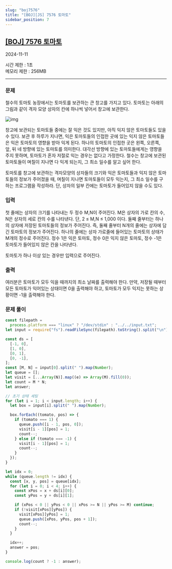 ```yaml
---
slug: "boj7576"
title: "[BOJ][JS] 7576 토마토"
sidebar_position: 7
---
```


## [[BOJ] 7576 토마토](https://www.acmicpc.net/problem/7576)

2024-11-11

시간 제한 : 1초  
메모리 제한 : 256MB

---

### 문제

철수의 토마토 농장에서는 토마토를 보관하는 큰 창고를 가지고 있다. 토마토는 아래의 그림과 같이 격자 모양 상자의 칸에 하나씩 넣어서 창고에 보관한다.

![img](https://u.acmicpc.net/de29c64f-dee7-4fe0-afa9-afd6fc4aad3a/Screen%20Shot%202021-06-22%20at%202.41.22%20PM.png)

창고에 보관되는 토마토들 중에는 잘 익은 것도 있지만, 아직 익지 않은 토마토들도 있을 수 있다. 보관 후 하루가 지나면, 익은 토마토들의 인접한 곳에 있는 익지 않은 토마토들은 익은 토마토의 영향을 받아 익게 된다. 하나의 토마토의 인접한 곳은 왼쪽, 오른쪽, 앞, 뒤 네 방향에 있는 토마토를 의미한다. 대각선 방향에 있는 토마토들에게는 영향을 주지 못하며, 토마토가 혼자 저절로 익는 경우는 없다고 가정한다. 철수는 창고에 보관된 토마토들이 며칠이 지나면 다 익게 되는지, 그 최소 일수를 알고 싶어 한다.

토마토를 창고에 보관하는 격자모양의 상자들의 크기와 익은 토마토들과 익지 않은 토마토들의 정보가 주어졌을 때, 며칠이 지나면 토마토들이 모두 익는지, 그 최소 일수를 구하는 프로그램을 작성하라. 단, 상자의 일부 칸에는 토마토가 들어있지 않을 수도 있다.

### 입력

첫 줄에는 상자의 크기를 나타내는 두 정수 M,N이 주어진다. M은 상자의 가로 칸의 수, N은 상자의 세로 칸의 수를 나타낸다. 단, 2 ≤ M,N ≤ 1,000 이다. 둘째 줄부터는 하나의 상자에 저장된 토마토들의 정보가 주어진다. 즉, 둘째 줄부터 N개의 줄에는 상자에 담긴 토마토의 정보가 주어진다. 하나의 줄에는 상자 가로줄에 들어있는 토마토의 상태가 M개의 정수로 주어진다. 정수 1은 익은 토마토, 정수 0은 익지 않은 토마토, 정수 -1은 토마토가 들어있지 않은 칸을 나타낸다.

토마토가 하나 이상 있는 경우만 입력으로 주어진다.

### 출력

여러분은 토마토가 모두 익을 때까지의 최소 날짜를 출력해야 한다. 만약, 저장될 때부터 모든 토마토가 익어있는 상태이면 0을 출력해야 하고, 토마토가 모두 익지는 못하는 상황이면 -1을 출력해야 한다.

### 문제 풀이

```js
const filepath =
  process.platform === "linux" ? "/dev/stdin" : "../../input.txt";
let input = require("fs").readFileSync(filepath).toString().split("\n");

const ds = [
  [-1, 0],
  [1, 0],
  [0, 1],
  [0, -1],
];
const [M, N] = input[0].split(" ").map(Number);
let queue = [];
let visit = [...Array(N)].map((e) => Array(M).fill(0));
let count = M * N;
let answer;

// 초기 상태 세팅
for (let i = 1; i < input.length; i++) {
  let box = input[i].split(" ").map(Number);

  box.forEach((tomato, pos) => {
    if (tomato === 1) {
      queue.push([i - 1, pos, 0]);
      visit[i - 1][pos] = 1;
      count--;
    } else if (tomato === -1) {
      visit[i - 1][pos] = 1;
      count--;
    }
  });
}

let idx = 0;
while (queue.length != idx) {
  const [x, y, pos] = queue[idx];
  for (let i = 0; i < 4; i++) {
    const xPos = x + ds[i][0];
    const yPos = y + ds[i][1];

    if (xPos < 0 || yPos < 0 || xPos >= N || yPos >= M) continue;
    if (!visit[xPos][yPos]) {
      visit[xPos][yPos] = 1;
      queue.push([xPos, yPos, pos + 1]);
      count--;
    }
  }

  idx++;
  answer = pos;
}

console.log(count ? -1 : answer);
```
